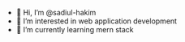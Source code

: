 - 👋 Hi, I’m @sadiul-hakim
- 👀 I’m interested in web application development
- 🌱 I’m currently learning mern stack


<!---
sadiul-hakim/sadiul-hakim is a ✨ special ✨ repository because its `README.md` (this file) appears on your GitHub profile.
You can click the Preview link to take a look at your changes.
--->
